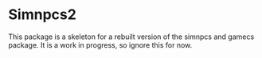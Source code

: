 # Simnpcs2

This package is a skeleton for a rebuilt version of the simnpcs and gamecs package. It is a work in progress, so ignore this for now.